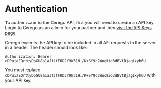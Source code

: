 # Authentication

To authenticate to the Cerego API, first you will need to create an API key. Login to Cerego as an admin for your partner and then [visit the API Keys page](https://cerego.com/app/nav/partners/api_users).

Cerego expects the API key to be included in all API requests to the server in a header. The header should look like:

`Authorization: Bearer cDPuiaEQrttyDpGU8a1aJtltFUDJY9W31Hi/K+SY9c2WuqHio3dBVtBjagLxyh6U`

<aside class="notice">
You must replace <code>cDPuiaEQrttyDpGU8a1aJtltFUDJY9W31Hi/K+SY9c2WuqHio3dBVtBjagLxyh6U</code> with your API key.
</aside>
